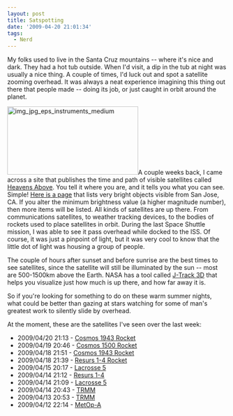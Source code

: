```yaml
---
layout: post
title: Satspotting
date: '2009-04-20 21:01:34'
tags:
  - Nerd
---
```


My folks used to live in the Santa Cruz mountains -- where it's nice and dark. They had a hot tub outside. When I'd visit, a dip in the tub at night was usually a nice thing. A couple of times, I'd luck out and spot a satellite zooming overhead. It was always a neat experience imagining this thing out there that people made -- doing its job, or just caught in orbit around the planet.

<img src="http://thenobot.org/wp-content/uploads/2009/04/img_jpg_eps_instruments_medium-300x156.jpg" alt="img_jpg_eps_instruments_medium" title="img_jpg_eps_instruments_medium" width="300" height="156" class="alignright size-medium wp-image-200" />A couple weeks back, I came across a site that publishes the time and path of visible satellites called <a href="http://heavens-above.com/">Heavens Above</a>. You tell it where you are, and it tells you what you can see. Simple! <a href="http://heavens-above.com/allsats.asp?Mag=3.5&lat=37.339&lng=-121.894&loc=San+Jose&alt=24&tz=PST">Here is a page</a> that lists very bright objects visible from San Jose, CA. If you alter the minimum brightness value (a higher magnitude number), then more items will be listed. All kinds of satellites are up there. From communications satellites, to weather tracking devices, to the bodies of rockets used to place satellites in orbit. During the last Space Shuttle mission, I was able to see it pass overhead while docked to the ISS. Of course, it was just a pinpoint of light, but it was very cool to know that the little dot of light was housing a group of people.

The couple of hours after sunset and before sunrise are the best times to see satellites, since the satellite will still be illuminated by the sun -- most are 500-1500km above the Earth. NASA has a tool called <a href="http://science.nasa.gov/Realtime/jtrack/3d/JTrack3d.html">J-Track 3D</a> that helps you visualize just how much is up there, and how far away it is.

So if you're looking for something to do on these warm summer nights, what could be better than gazing at stars watching for some of man's greatest work to silently slide by overhead.

At the moment, these are the satellites I've seen over the last week:

<ul class="satlist">
<li>2009/04/20 21:13 - <a href="http://heavens-above.com/satinfo.aspx?SatID=19120">Cosmos 1943 Rocket</a></li>
<li>2009/04/19 20:46 - <a href="http://heavens-above.com/satinfo.aspx?SatID=14373">Cosmos 1500 Rocket</a></li>
<li>2009/04/18 21:51 - <a href="http://heavens-above.com/satinfo.aspx?SatID=19120">Cosmos 1943 Rocket</a></li>
<li>2009/04/18 21:39 - <a href="http://heavens-above.com/satinfo.aspx?SatID=25400">Resurs 1-4 Rocket</a></li>
<li>2009/04/15 20:17 - <a href="http://heavens-above.com/satinfo.aspx?SatID=28646">Lacrosse 5</a></li>
<li>2009/04/14 21:12 - <a href="http://heavens-above.com/satinfo.aspx?SatID=25400">Resurs 1-4</a></li>
<li>2009/04/14 21:09 - <a href="http://heavens-above.com/satinfo.aspx?SatID=28646">Lacrosse 5</a></li>
<li>2009/04/14 20:43 - <a href="http://heavens-above.com/satinfo.aspx?SatID=25063">TRMM</a></li>
<li>2009/04/13 20:53 - <a href="http://heavens-above.com/satinfo.aspx?SatID=25063">TRMM</a></li>
<li>2009/04/12 22:14 - <a href="http://heavens-above.com/satinfo.aspx?SatID=29499">MetOp-A</a></li>
</ul>
